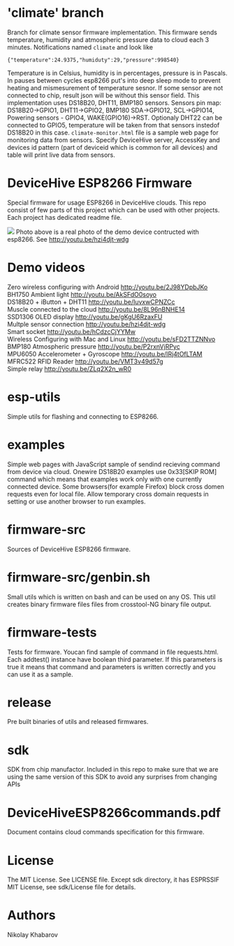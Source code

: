 # 'climate' branch
Branch for climate sensor firmware implementation. This firmware sends
temperature, humidity and atmospheric pressure data to cloud each 3 minutes.
Notifications named `climate` and look like
```
{"temperature":24.9375,"humiduty":29,"pressure":998540}
```
Temperature is in Celsius, humidity is in percentages, pressure is in Pascals.
In pauses between cycles esp8266 put's into deep sleep mode to prevent heating
and mismesurement of temperature sesnor. If some sensor are not connected to
chip, result json will be without this sensor field. This implementation uses
DS18B20, DHT11, BMP180 sensors. Sensors pin map: DS18B20->GPIO1, DHT11->GPIO2,
BMP180 SDA->GPIO12, SCL->GPIO14, Powering sensors - GPIO4, WAKE(GPIO16)->RST.
Optionaly DHT22 can be connected to GPIO5, temperature will be taken from that
sensors instedof DS18B20 in this case.
`climate-monitor.html` file is a sample web page for monitoring data from
sensors. Specify DeviceHive server, AccessKey and devices id pattern (part of
deviceid which is common for all devices) and table will print live data from
sensors.

# DeviceHive ESP8266 Firmware
Special firmware for usage ESP8266 in DeviceHive clouds.
This repo consist of few parts of this project which can be used with
other projects. Each project has dedicated readme file.

![](demo-device.jpg?raw=true)
Photo above is a real photo of the demo device contructed with esp8266. See
http://youtu.be/hzi4djt-wdg

# Demo videos
Zero wireless configuring with Android http://youtu.be/2J98YDpbJKo  
BH1750 Ambient light http://youtu.be/AkSFdO0soyo  
DS18B20 + iButton + DHT11 http://youtu.be/IuvxwCPNZCc  
Muscle connected to the cloud http://youtu.be/8L96nBNHE14  
SSD1306 OLED display http://youtu.be/gKgU6RzaxFU  
Multple sensor connection http://youtu.be/hzi4djt-wdg  
Smart socket http://youtu.be/hCdzcCjYYMw  
Wireless Configuring with Mac and Linux http://youtu.be/sFD2TTZNNvo  
BMP180 Atmospheric pressure http://youtu.be/P2rxnVjRPyc  
MPU6050 Accelerometer + Gyroscope http://youtu.be/IRj4tOfLTAM  
MFRC522 RFID Reader http://youtu.be/VMT3v49d57g  
Simple relay http://youtu.be/ZLq2X2n_wR0  

# esp-utils
Simple utils for flashing and connecting to ESP8266.

# examples
Simple web pages with JavaScript sample of sendind recieving command
from device via cloud. Onewire DS18B20 examples use 0x33[SKIP ROM] command
which means that examples work only with one currently connected device. Some
browsers(for example Firefox) block cross domen requests even for local file.
Allow temporary cross domain requests in setting or use another browser to run
examples.

# firmware-src
Sources of DeviceHive ESP8266 firmware.

# firmware-src/genbin.sh
Small utils which is written on bash and can be used on any OS. This util
creates binary firmware files files from crosstool-NG binary file output.

# firmware-tests
Tests for firmware. Youcan find sample of command in file requests.html. Each
addtest() instance have boolean third parameter. If this parameters is true it
means that command and parameters is written correctly and you can use it as
a sample.

# release
Pre built binaries of utils and released firmwares.

# sdk
SDK from chip manufactor. Included in this repo to make sure that we are
using the same version of this SDK to avoid any surprises from changing APIs

# DeviceHiveESP8266commands.pdf
Document contains cloud commands specification for this firmware.

# License
The MIT License. See LICENSE file. Except sdk directory, it has ESPRSSIF MIT 
License, see sdk/License file for details.

# Authors
Nikolay Khabarov
